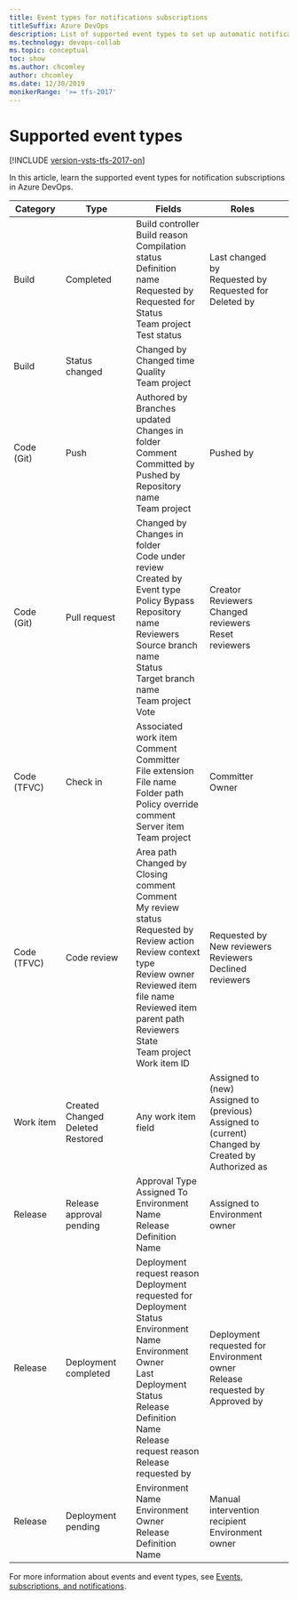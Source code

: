 ```yaml
---
title: Event types for notifications subscriptions
titleSuffix: Azure DevOps
description: List of supported event types to set up automatic notifications in Azure DevOps and Team Foundation Server (TFS)
ms.technology: devops-collab
ms.topic: conceptual
toc: show
ms.author: chcomley
author: chcomley
ms.date: 12/30/2019
monikerRange: '>= tfs-2017'
---
```


# Supported event types

[!INCLUDE [version-vsts-tfs-2017-on](../includes/version-tfs-2017-through-vsts.md)]

In this article, learn the supported event types for notification subscriptions in Azure DevOps.

| Category    | Type                                      | Fields                                                                                                                                                                                                                                                          | Roles                                                                                                             |     |
| ----------- | ----------------------------------------- | --------------------------------------------------------------------------------------------------------------------------------------------------------------------------------------------------------------------------------------------------------------- | ----------------------------------------------------------------------------------------------------------------- | --- |
| Build       | Completed                                 | Build controller<br>Build reason<br>Compilation status<br>Definition name<br>Requested by<br>Requested for<br>Status<br>Team project<br>Test status                                                                                                             | Last changed by<br>Requested by<br>Requested for<br>Deleted by                                                    |
| Build       | Status changed                            | Changed by<br>Changed time<br>Quality<br>Team project                                                                                                                                                                                                           |
| Code (Git)  | Push                                      | Authored by<br>Branches updated<br>Changes in folder<br>Comment<br>Committed by<br>Pushed by<br>Repository name<br>Team project                                                                                                                                 | Pushed by                                                                                                         |
| Code (Git)  | Pull request                              | Changed by<br>Changes in folder<br>Code under review<br>Created by<br>Event type<br>Policy Bypass<br>Repository name<br>Reviewers<br>Source branch name<br>Status<br>Target branch name<br>Team project<br>Vote                                                 | Creator<br>Reviewers<br>Changed reviewers<br>Reset reviewers                                                      |
| Code (TFVC) | Check in                                  | Associated work item<br>Comment<br>Committer<br>File extension<br>File name<br>Folder path<br>Policy override comment<br>Server item<br>Team project                                                                                                            | Committer<br>Owner                                                                                                |
| Code (TFVC) | Code review                               | Area path<br>Changed by<br>Closing comment<br>Comment<br>My review status<br>Requested by<br>Review action<br>Review context type<br>Review owner<br>Reviewed item file name<br>Reviewed item parent path<br>Reviewers<br>State<br>Team project<br>Work item ID | Requested by<br>New reviewers<br>Reviewers<br>Declined reviewers                                                  |
| Work item   | Created<br>Changed<br>Deleted<br>Restored | Any work item field                                                                                                                                                                                                                                             | Assigned to (new)<br>Assigned to (previous)<br>Assigned to (current)<br>Changed by<br>Created by<br>Authorized as |
| Release     | Release approval pending                  | Approval Type<br>Assigned To<br>Environment Name<br>Release Definition Name                                                                                                                                                                                     | Assigned to<br>Environment owner                                                                                  |
| Release     | Deployment completed                      | Deployment request reason<br>Deployment requested for<br>Deployment Status<br>Environment Name<br>Environment Owner<br>Last Deployment Status<br>Release Definition Name<br>Release request reason<br>Release requested by                                      | Deployment requested for<br>Environment owner<br>Release requested by<br>Approved by                              |
| Release     | Deployment pending                        | Environment Name<br>Environment Owner<br>Release Definition Name                                                                                                                                                                                                | Manual intervention recipient<br>Environment owner                                                                |

For more information about events and event types, see [Events, subscriptions, and notifications](concepts-events-and-notifications.md).
